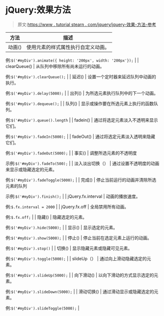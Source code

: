 # jQuery:效果方法

> 原文:[https://www . tutorial stearn . com/jquery/jquery-效果-方法-参考](https://www.tutorialsteacher.com/jquery/jquery-effect-methods-reference)

| 方法 | 描述 |
| --- | --- |
| 动画() | 使用元素的样式属性执行自定义动画。

例:`$('#myDiv').animate({ height: '200px', width: '200px'});` |
| clearQueue() | 从队列中移除所有尚未运行的动画。

例:`$('#myDiv').clearQueue();` |
| 延迟() | 设置一个定时器来延迟队列中动画的执行。

例:`$('#myDiv').delay(5000);` |
| 出列() | 为所选元素执行队列中的下一个动画。

例:`$('#myDiv').dequeue();` |
| 队列() | 显示或操作要在所选元素上执行的函数队列。

例:`$('#myDiv').queue().length` |
| fadein() | 通过将选定元素淡入不透明来显示它们。

例:`$('#myDiv').fadeIn(5000);` |
| fadeOut() | 通过将选定元素淡入透明来隐藏它们。

例:`$('#myDiv').fadeOut(5000);` |
| 事实() | 调整所选元素的不透明度

示例:`$('#myDiv').fadeTo(500);` |
| 淡入淡出切换（） | 通过设置不透明度的动画来显示或隐藏选定的元素。

例:`$('#myDiv').fadeToggle(5000);` |
| 完成() | 停止当前运行的动画并清除所选元素的队列

示例:`$('#myDiv').finish();` |
| jQuery.fx.interval | 动画的播放速度。

例:`$.fx.interval = 2000` |
| jQuery.fx.off | 全局禁用所有动画。

例:`$.fx.off;` |
| 隐藏() | 隐藏选定的元素。

例:`$('#myDiv').hide(5000);` |
| 显示() | 显示选定的元素。

例:`$('#myDiv').show(5000);` |
| 停止() | 停止当前在选定元素上运行的动画。

例:`$('#myDiv').stop()` |
| 切换() | 显示隐藏元素或隐藏可见元素。

例:`$('#myDiv').toggle(5000);` |
| slideUp（） | 通过向上滑动隐藏选定的元素。

例:`$('#myDiv').slideUp(5000);` |
| 向下滑动() | 以向下滑动的方式显示选定的元素。

例:`$('#myDiv').slideDown(5000);` |
| 滑动切换() | 通过滑动显示或隐藏选定的元素。

例:`$('#myDiv').slideToggle(5000);` |